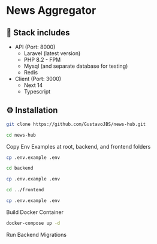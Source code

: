 # News Aggregator

## 🍬 Stack includes

* API (Port: 8000)
  * Laravel (latest version)
  * PHP 8.2 - FPM
  * Mysql (and separate database for testing)
  * Redis
* Client (Port: 3000)
  * Next 14
  * Typescript

## ⚙ Installation

```bash
git clone https://github.com/GustavoJBS/news-hub.git

cd news-hub
```

Copy Env Examples at root, backend, and frontend folders

```bash
cp .env.example .env

cd backend

cp .env.example .env

cd ../frontend

cp .env.example .env
```


Build Docker Container

```bash
docker-compose up -d
```

Run Backend Migrations
